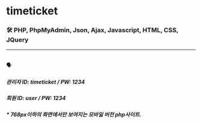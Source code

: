 # timeticket



### 🛠 PHP, PhpMyAdmin, Json, Ajax, Javascript, HTML, CSS, JQuery
----------
</br>
🗣

##### 관리자 ID: timeticket / PW: 1234    
##### 회원 ID: user / PW: 1234

##### * 768px이하의 화면에서만 보여지는 모바일 버전 php사이트.
